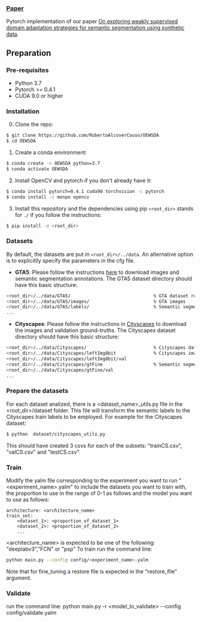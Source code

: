 ### [Paper](https://link.springer.com/article/10.1007/s11042-023-14662-0)  <br>

Pytorch implementation of our paper [On exploring weakly supervised domain adaptation strategies for semantic segmentation using synthetic data](https://link.springer.com/article/10.1007/s11042-023-14662-0).<br>

## Preparation

### Pre-requisites
* Python 3.7
* Pytorch >= 0.4.1
* CUDA 9.0 or higher

### Installation
0. Clone the repo:
```bash
$ git clone https://github.com/RobertoAlcoverCouso/OEWSDA
$ cd OEWSDA
```
1. Create a conda environment:
```bash
$ conda create -n OEWSDA python=3.7
$ conda activate OEWSDA
``` 
2. Install OpenCV and pytorch if you don't already have it:

```bash
$ conda install pytorch=0.4.1 cuda90 torchvision -c pytorch
$ conda install -c menpo opencv
```

3. Install this repository and the dependencies using pip ```<root_dir>``` stands for ```./``` if you follow the instructions:
```bash
$ pip install -e <root_dir> 
```
### Datasets
By default, the datasets are put in ```<root_dir>/../data```. An alternative option is to explicitlly specify the parameters in the cfg file.


* **GTA5**: Please follow the instructions [here](https://download.visinf.tu-darmstadt.de/data/from_games/) to download images and semantic segmentation annotations. The GTA5 dataset directory should have this basic structure:
```bash
<root_dir>/../data/GTA5/                               % GTA dataset root
<root_dir>/../data/GTA5/images/                        % GTA images
<root_dir>/../data/GTA5/labels/                        % Semantic segmentation labels
...
```

* **Cityscapes**: Please follow the instructions in [Cityscapes](https://www.cityscapes-dataset.com/) to download the images and validation ground-truths. The Cityscapes dataset directory should have this basic structure:
```bash
<root_dir>/../data/Cityscapes/                         % Cityscapes dataset root
<root_dir>/../data/Cityscapes/leftImg8bit              % Cityscapes images
<root_dir>/../data/Cityscapes/leftImg8bit/val
<root_dir>/../data/Cityscapes/gtFine                   % Semantic segmentation labels
<root_dir>/../data/Cityscapes/gtFine/val
...
```
### Prepare the datasets

For each dataset analized, there is a <dataset_name>_utils.py file in the <root_dir>/dataset folder. This file will transform the semantic labels to the Cityscapes train labels  to be employed. For example for the Cityscapes dataset:
```bash
$ python  dataset/cityscapes_utils.py
```
This should have created 3 csvs for each of the subsets:  "trainCS.csv", "valCS.csv" and "testCS.csv"


### Train 

Modify the yalm file corresponding to the experiment you want to run "<experiment_name>.yalm" to include the datasets you want to train with, the proportion to use in the range of 0-1 as follows and the model you want to use as follows:
```yalm
architecture: <architecture_name>
train_set:
    <dataset_1>: <proportion_of_dataset_1>
    <dataset_2>: <proportion_of_dataset_2>
    ...
```
<architecture_name> is expected to be one of the following: "deeplabv3","FCN" or "psp"
To train run the command line:
```bash
python main.py --config config/<experiment_name>.yalm
```
Note that for fine_tuning a restore file is expected in the "restore_file" argument.

### Validate

run the command line: 
python main.py -r <model_to_validate> --config config/validate.yalm
